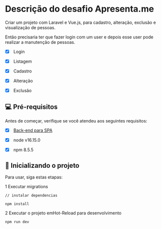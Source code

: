 # Descrição do desafio Apresenta.me

Criar um projeto com Laravel e Vue.js, para cadastro, alteração, exclusão e visualização de pessoas.

Então precisaria ter que fazer login com um user e depois esse user pode realizar a manutenção de pessoas.

- [x] &nbsp;Login
- [x] &nbsp;Listagem
- [x] &nbsp;Cadastro
- [x] &nbsp;Alteração
- [x] &nbsp;Exclusão


## 💻 Pré-requisitos

Antes de começar, verifique se você atendeu aos seguintes requisitos:


- [x] &nbsp;[Back-end para SPA](https://github.com/iamfelipy/apresenta-me-laravel10-php)
- [x] &nbsp;node v16.15.0
- [x] &nbsp;npm 8.5.5


## 🚀 Inicializando o projeto 

Para usar, siga estas etapas:

1 Executar migrations
```
// instalar dependencias

npm install
```

2 Executar o projeto emHot-Reload para desenvolvimento
```
npm run dev
```

